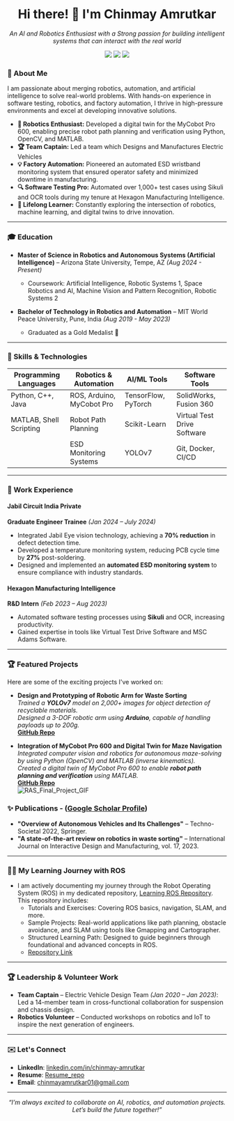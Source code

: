 
<!---
ChinmayAmrutkar/ChinmayAmrutkar is a ✨ special ✨ repository because its `README.md` (this file) appears on your GitHub profile.
You can click the Preview link to take a look at your changes.
--->
<h1 align="center">Hi there! 👋 I'm Chinmay Amrutkar</h1>

<p align="center">
  <em>An AI and Robotics Enthusiast with a Strong passion for building intelligent systems that can interact with the real world</em>
</p>

<p align="center">
  <a href="https://www.linkedin.com/in/chinmay-amrutkar-153375209"><img src="https://img.shields.io/badge/LinkedIn-Connect-blue"></a>
  <a href="https://github.com/ChinmayAmrutkar"><img src="https://img.shields.io/github/followers/yourusername?label=Follow&style=social"></a>
  <a href="mailto:chinmayamrutkar01@gmail.com.com"><img src="https://img.shields.io/badge/Email-Contact%20Me-brightgreen"></a>
</p>

### 🚀 About Me  
I am passionate about merging robotics, automation, and artificial intelligence to solve real-world problems. With hands-on experience in software testing, robotics, and factory automation, I thrive in high-pressure environments and excel at developing innovative solutions.  

- **🌟 Robotics Enthusiast:** Developed a digital twin for the MyCobot Pro 600, enabling precise robot path planning and verification using Python, OpenCV, and MATLAB.
- **🏆 Team Captain:** Led a team which Designs and Manufactures Electric Vehicles
- **💡 Factory Automation:** Pioneered an automated ESD wristband monitoring system that ensured operator safety and minimized downtime in manufacturing.  
- **🔍 Software Testing Pro:** Automated over 1,000+ test cases using Sikuli and OCR tools during my tenure at Hexagon Manufacturing Intelligence.  
- **🌱 Lifelong Learner:** Constantly exploring the intersection of robotics, machine learning, and digital twins to drive innovation.  

---

### 🎓 Education <br>
* **Master of Science in Robotics and Autonomous Systems (Artificial Intelligence)** – Arizona State University, Tempe, AZ _(Aug 2024 - Present)_
  - Coursework: Artificial Intelligence, Robotic Systems 1, Space Robotics and AI, Machine Vision and Pattern Recognition, Robotic Systems 2

* **Bachelor of Technology in Robotics and Automation** – MIT World Peace University, Pune, India _(Aug 2019 - May 2023)_
  - Graduated as a Gold Medalist 🏅

---

### 🔧 Skills & Technologies  

| **Programming Languages** | **Robotics & Automation**   | **AI/ML Tools**         | **Software Tools**         |  
|----------------------------|-----------------------------|--------------------------|----------------------------|  
| Python, C++, Java          | ROS, Arduino, MyCobot Pro  | TensorFlow, PyTorch      | SolidWorks, Fusion 360     |  
| MATLAB, Shell Scripting    | Robot Path Planning        | Scikit-Learn             | Virtual Test Drive Software|  
|                           | ESD Monitoring Systems      | YOLOv7                   | Git, Docker, CI/CD         |  

---

### 💼 Work Experience  

#### Jabil Circuit India Private  
**Graduate Engineer Trainee** *(Jan 2024 – July 2024)*  
- Integrated Jabil Eye vision technology, achieving a **70% reduction** in defect detection time.  
- Developed a temperature monitoring system, reducing PCB cycle time by **27%** post-soldering.  
- Designed and implemented an **automated ESD monitoring system** to ensure compliance with industry standards.  

#### Hexagon Manufacturing Intelligence  
**R&D Intern** *(Feb 2023 – Aug 2023)*  
- Automated software testing processes using **Sikuli** and OCR, increasing productivity.  
- Gained expertise in tools like Virtual Test Drive Software and MSC Adams Software.  

---

### 🏆 Featured Projects

Here are some of the exciting projects I've worked on:

- **Design and Prototyping of Robotic Arm for Waste Sorting**<br>
  *Trained a **YOLOv7** model on 2,000+ images for object detection of recyclable materials.*<br>
  *Designed a 3-DOF robotic arm using **Arduino**, capable of handling payloads up to 200g.*<br>
  **[GitHub Repo](https://github.com/ChinmayAmrutkar/Design_and_Prototyping_of_Robotic_Arm.git)** 

- **Integration of MyCobot Pro 600 and Digital Twin for Maze Navigation**<br>
  *Integrated computer vision and robotics for autonomous maze-solving by using Python (OpenCV) and MATLAB (inverse kinematics).* <br>
  *Created a digital twin of MyCobot Pro 600 to enable **robot path planning and verification** using MATLAB.*<br>
  **[GitHub Repo](https://github.com/ChinmayAmrutkar/Integration-of-MyCobot-Pro-600-and-Digital-Twin-for-Maze-Navigation.git)** <br>
  ![RAS_Final_Project_GIF](https://github.com/user-attachments/assets/0757dc43-22e4-4c52-b6de-e3589aac3ccf)


### ✨ Publications - ([Google Scholar Profile](https://scholar.google.com/citations?user=a7ymhIIAAAAJ&hl=en))  

- **"Overview of Autonomous Vehicles and Its Challenges"** – Techno-Societal 2022, Springer.  
- **"A state-of-the-art review on robotics in waste sorting"** – International Journal on Interactive Design and Manufacturing, vol. 17, 2023.  
---
### 🧑‍💻 My Learning Journey with ROS
- I am actively documenting my journey through the Robot Operating System (ROS) in my dedicated repository, [Learning ROS Repository](https://github.com/ChinmayAmrutkar/Learning_ROS.git). This repository includes:
    - Tutorials and Exercises: Covering ROS basics, navigation, SLAM, and more.
    - Sample Projects: Real-world applications like path planning, obstacle avoidance, and SLAM using tools like Gmapping and Cartographer.
    - Structured Learning Path: Designed to guide beginners through foundational and advanced concepts in ROS.
    - [Repository Link](https://github.com/ChinmayAmrutkar/Learning_ROS.git)
---

### 🏆 Leadership & Volunteer Work  

- **Team Captain** – Electric Vehicle Design Team *(Jan 2020 – Jan 2023)*: Led a 14-member team in cross-functional collaboration for suspension and chassis design.  
- **Robotics Volunteer** – Conducted workshops on robotics and IoT to inspire the next generation of engineers.

---

### ✉️ Let's Connect

- **LinkedIn**: [linkedin.com/in/chinmay-amrutkar](https://www.linkedin.com/in/chinmay-amrutkar-153375209)
- **Resume**: [Resume_repo](https://github.com/ChinmayAmrutkar/Resume/blob/main/Chinmay_Amrutkar_Resume.pdf)
- **Email**: chinmayamrutkar01@gmail.com

---

<p align="center">
  <em>“I’m always excited to collaborate on AI, robotics, and automation projects. Let’s build the future together!”</em>
</p>
